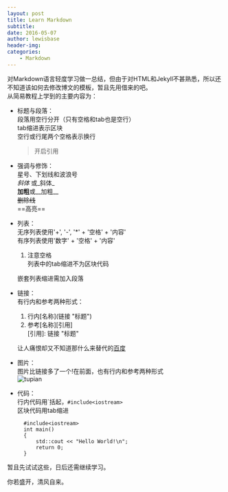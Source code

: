 ```yaml
---
layout: post
title: Learn Markdown
subtitle:
date: 2016-05-07
author: lewisbase
header-img:
categories: 
    - Markdown
---
```

对Markdown语言轻度学习做一总结，但由于对HTML和Jekyll不甚熟悉，所以还不知道该如何去修改博文的模板，暂且先用借来的吧。  
从简易教程上学到的主要内容为：  

+ 标题与段落：  
	段落用空行分开（只有空格和tab也是空行）  
	tab缩进表示区块  
	空行或行尾两个空格表示换行  
	>开启引用  
	
+ 强调与修饰：  
	星号、下划线和波浪号  
	*斜体* 或_斜体_  
	**加粗**或__加粗__   
	~~删除线~~  
	==高亮==  

+ 列表：  
	无序列表使用'+', '-', '*' + '空格' + '内容'  
	有序列表使用'数字' + '空格' + '内容'
	1. 注意空格  
	列表中的tab缩进不为区块代码 
 
	嵌套列表缩进需加入段落

+ 链接：  
	有行内和参考两种形式：
	1. 行内\[名称](链接 "标题")  
	2. 参考\[名称][引用]  
		\[引用]: 链接 "标题"
  
	让人痛恨却又不知道那什么来替代的[百度](http://google.com/ "科学上网")  

+ 图片：  
	图片比链接多了一个!在前面，也有行内和参考两种形式  
	![tupian](/public/apple-touch-icon-precomposed.jpg "meiyoutupian")
  
+ 代码：  
	行内代码用\`括起，`#include<iostream>`  
	区块代码用tab缩进

		#include<iostream>  
		int main()  
		{  
			std::cout << "Hello World!\n";  
			return 0;  
		}


暂且先试试这些，日后还需继续学习。 
 
你若盛开，清风自来。


